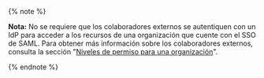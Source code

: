 {% note %}

**Nota:** No se requiere que los colaboradores externos se autentiquen con un IdP para acceder a los recursos de una organización que cuente con el SSO de SAML. Para obtener más información sobre los colaboradores externos, consulta la sección "[Niveles de permiso para una organización](/github/setting-up-and-managing-organizations-and-teams/permission-levels-for-an-organization#outside-collaborators)".

{% endnote %}
